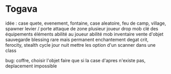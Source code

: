 # Togava

idée :
case quete, evenement, fontaine, case aleatoire, feu de camp, village, spawner
levier / porte
attaque de zone
plusieur joueur
drop mob 
clé 
des équipements 
éléments 
abilité au joueur
abilité mob 
inventaire 
vente d'objet
sauvegarde 
blessing rare mais permanent
enchantement
degat crit, ferocity, stealth
cycle jour nuit
mettre les option d'un scanner dans une class

bug: 
coffre, choisir l'objet
faire que si la case d'apres n'existe pas, deplacement impossible